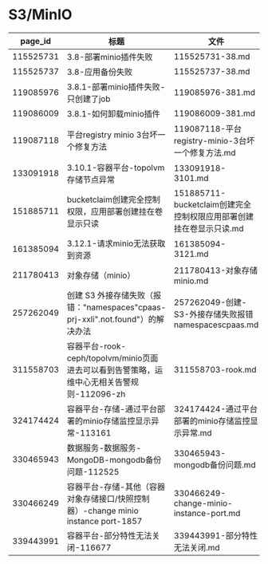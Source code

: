 # S3/MinIO

| page_id | 标题 | 文件 |
|---|---|---|
| 115525731 | 3.8-部署minio插件失败 | 115525731-38.md |
| 115525737 | 3.8-应用备份失败 | 115525737-38.md |
| 119085976 | 3.8.1-部署minio插件失败-只创建了job | 119085976-381.md |
| 119086009 | 3.8.1-如何卸载minio插件 | 119086009-381.md |
| 119087118 | 平台registry minio 3台坏一个修复方法 | 119087118-平台registry-minio-3台坏一个修复方法.md |
| 133091918 | 3.10.1-容器平台-topolvm存储节点异常 | 133091918-3101.md |
| 151885711 | bucketclaim创建完全控制权限，应用部署创建挂在卷显示只读 | 151885711-bucketclaim创建完全控制权限应用部署创建挂在卷显示只读.md |
| 161385094 | 3.12.1-请求minio无法获取到资源 | 161385094-3121.md |
| 211780413 | 对象存储（minio） | 211780413-对象存储minio.md |
| 257262049 | 创建 S3 外接存储失败（报错："namespaces"cpaas-prj-xxli\".not.found"）的解决办法 | 257262049-创建-S3-外接存储失败报错namespacescpaas.md |
| 311558703 | 容器平台-rook-ceph/topolvm/minio页面进去可以看到告警策略，运维中心无相关告警规则-112096-zh | 311558703-rook.md |
| 324174424 | 容器平台-存储-通过平台部署的minio存储监控显示异常-113161 | 324174424-通过平台部署的minio存储监控显示异常.md |
| 330465943 | 数据服务-数据服务-MongoDB-mongodb备份问题-112525 | 330465943-mongodb备份问题.md |
| 330466249 | 容器平台-存储-其他（容器对象存储接口/快照控制器）-change minio instance port-1857 | 330466249-change-minio-instance-port.md |
| 339443991 | 容器平台-部分特性无法关闭-116677 | 339443991-部分特性无法关闭.md |
